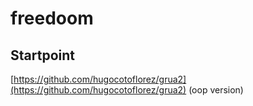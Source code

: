 # freedoom

## Startpoint
[https://github.com/hugocotoflorez/grua2](https://github.com/hugocotoflorez/grua2) (oop version)

